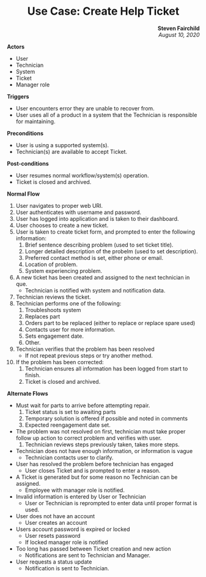 # <center> Use Case: Create Help Ticket</c>
**<div style="text-align: right">Steven Fairchild</div>** 
*<div style="text-align: right">August 10, 2020</div>*


**Actors**
* User
* Technician
* System
* Ticket
* Manager role

**Triggers**
* User encounters error they are unable to recover from.
* User uses all of a product in a system that the Technician is responsible for maintaining.

**Preconditions**
* User is using a supported system(s).
* Technician(s) are available to accept Ticket.

**Post-conditions**
* User resumes normal workflow/system(s) operation.
* Ticket is closed and archived.

**Normal Flow**
1. User navigates to proper web URI.
1. User authenticates with username and password.
1. User has logged into application and is taken to their dashboard.
1. User chooses to create a new ticket.
1. User is taken to create ticket form, and prompted to enter the following information:
    1. Brief sentence describing problem (used to set ticket title).
    1. Longer detailed description of the probelm (used to set description).
    1. Preferred contact method is set, either phone or email.
    1. Location of problem.
    1. System experiencing problem.
1. A new ticket has been created and assigned to the next technician in que.
    * Technician is notified with system and notification data.
1. Technician reviews the ticket.
1. Technician performs one of the following:
    1. Troubleshoots system
    1. Replaces part
    1. Orders part to be replaced (either to replace or replace spare used)
    1. Contacts user for more information.
    1. Sets engagement date.
    1. Other.
1. Technician verifies that the problem has been resolved
    * If not repeat previous steps or try another method.
1. If the problem has been corrected:
    1. Technician ensures all information has been logged from start to finish.
    1. Ticket is closed and archived.
    

**Alternate Flows**
* Must wait for parts to arrive before attempting repair.
    1. Ticket status is set to awaiting parts
    1. Temporary solution is offered if possible and noted in comments
    1. Expected reengagement date set.
* The problem was not resolved on first, technician must take proper follow up action to correct problem and verifies with user.
    1. Technician reviews steps previously taken, takes more steps.
* Technician does not have enough information, or information is vague
    * Technician contacts user to clarify.
* User has resolved the problem before technician has engaged
    * User closes Ticket and is prompted to enter a reason.
* A Ticket is generated but for some reason no Technician can be assigned.
    * Employee with manager role is notified.
* Invalid information is entered by User or Technician
    * User or Technician is reprompted to enter data until proper format is used.
* User does not have an account
    * User creates an account
* Users account password is expired or locked
    * User resets password
    * If locked manager role is notified
* Too long has passed between Ticket creation and new action
    * Notifications are sent to Technician and Manager.
* User requests a status update
    * Notification is sent to Technician.